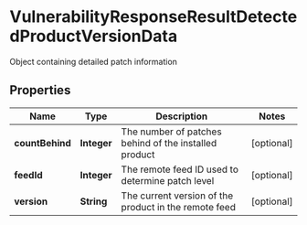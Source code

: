 

# VulnerabilityResponseResultDetectedProductVersionData

Object containing detailed patch information
## Properties

Name | Type | Description | Notes
------------ | ------------- | ------------- | -------------
**countBehind** | **Integer** | The number of patches behind of the installed product |  [optional]
**feedId** | **Integer** | The remote feed ID used to determine patch level |  [optional]
**version** | **String** | The current version of the product in the remote feed |  [optional]



